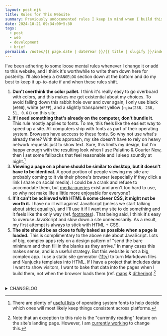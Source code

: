```yaml
---
layout: post.njk
title: Rules for This Website
summary: Previously undocumented rules I keep in mind when I build this site.
date: 2024-10-21 09:34:00+5:30
tags:
  - post
  - web
  - development
  - brief
permalink: /notes/{{ page.date | dateYear }}/{{ title | slugify }}/index.html
---
```


I've been adhering to some loose mental rules whenever I change it or add to this website, and I think it's worthwhile to write them down here for posterity. I'll also keep a `CHANGELOG` section down at the bottom and do my best to keep it up-to-date if and when these rules shift.

1. **Don't overthink the color pallet.** I think it's really easy to go overboard with colors, and this makes me get existential about my choices. To avoid falling down this rabbit hole over and over again, I only use black (`#000`), white (`#FFF`), and a slightly transparent yellow (`rgba(238, 238, 51, 0.6)`) on this site.
1. **If I need something that's already on the computer, don't bundle it.** This rule mostly applies to fonts. To me, this feels like the easiest way to speed up a site. All computers ship with fonts as part of their operating system. Browsers have acccess to these fonts. So why not use what's already there? With this approach, my site doesn't have to rely on heavy network requests just to show text. Sure, this limits my design, but I'm happy enough with the resulting look when I use Palatino & Courier New, then I set some fallbacks that feel reasonable and I sleep soundly at night.[^1]
1. **Viewing a page on a phone should be similar to desktop, but it doesn't have to be identical.** A good portion of people viewing my site are probably coming to it via their phone's browser (especially if they click a link I share on social media). I could be a crank and refuse to accomodate them, but [media-queries](https://developer.mozilla.org/en-US/docs/Web/CSS/CSS_media_queries/Using_media_queries) exist and aren't too hard to use, so why not make life a little more enjoyable for everyone?
1. **If it can't be achieved with HTML & some clever CSS, it might not be worth it.** I have no ill will against JavaScript (unless we start talking about [strict equality](https://dorey.github.io/JavaScript-Equality-Table/)), and I'll use it if I want my site to do something and it feels like the only way (ref. [footnotes](/notes/2022/cyberb-pages-get-a-pedicure)). That being said, I think it's easy to overuse JavaScript and slow down a site unnecessarily. As a result, my first attempt is always to stick with HTML + CSS.
1. **The site should be as close to fully baked as possible when a page is loaded.** This is complimentary to the above rule about JavaScript. Lots of big, complex apps rely on a design pattern of "send the bare minimum and then fill in the blanks as they arrive." In many cases this makes sense, and is a useful strategy. But this website is not a big, complex app. I use a static site generator ([11ty](https://11ty.dev)) to turn Markdown files and Nunjucks templates into HTML. If I have a project that includes data I want to show visitors, I want to bake that data into the pages when I build them, not when the browser loads them (ref. [maps](/notes/2024/how-i-added-maps-to-my-travel-posts) & [dithering](/notes/2024/auto-generating-dithered-blog-images)).[^2]

[^1]: There are plenty of [useful lists](https://github.com/adrg/os-font-list) of operating system fonts to help decide which ones will most likely keep things consistent across platforms.
[^2]: Note that an exception to this rule is the "currently reading" feature on the site's landing page. However, I am [currently working](https://github.com/riastrad/cyberbspace/pull/180) to change this.

<br />
<details>
<summary>CHANGELOG</summary>
  <ul>
    <li><strong>2024-10-21</strong> wrote out the rules for the first time.</li>
  </ul>
</details>
